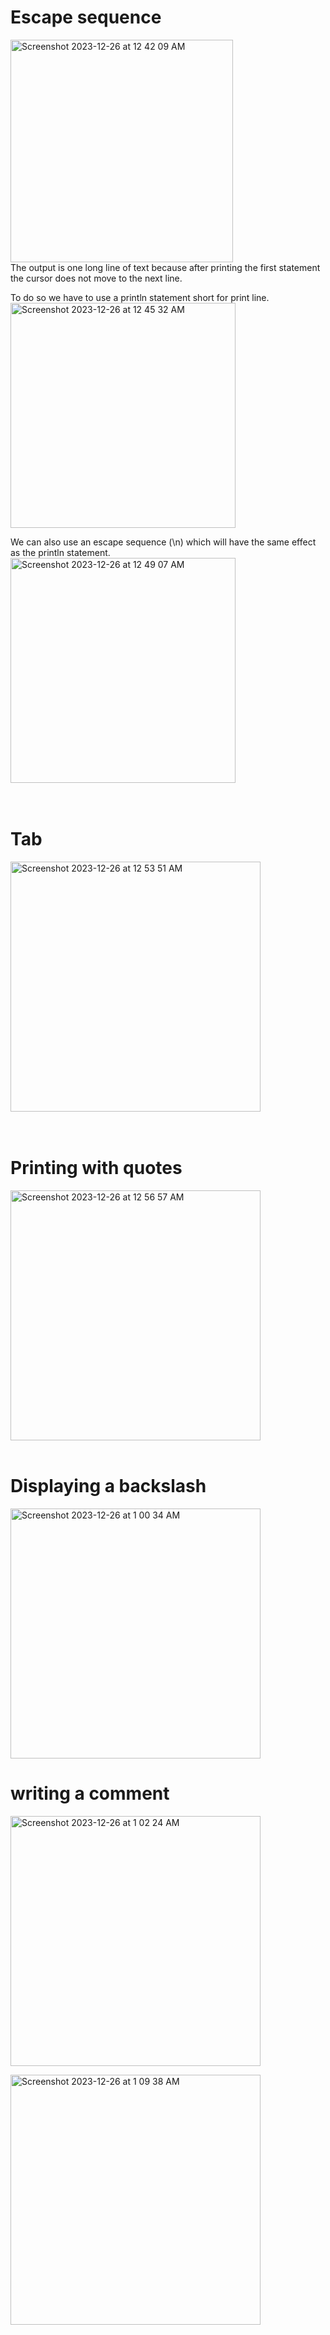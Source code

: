 # Escape sequence
<img width="356" alt="Screenshot 2023-12-26 at 12 42 09 AM" src="https://github.com/ShababAhmedd/Exploring-Stuffs/assets/33228006/cc599849-4922-4510-aa12-4cd545e6097b"> <br>
The output is one long line of text because after printing the first statement the cursor does not move to the next line. <br>

To do so we have to use a println statement short for print line.<br>
<img width="360" alt="Screenshot 2023-12-26 at 12 45 32 AM" src="https://github.com/ShababAhmedd/Exploring-Stuffs/assets/33228006/2c690dc3-9d8e-4735-b404-0c7702975be4"> <br>

We can also use an escape sequence (\n) which will have the same effect as the println statement. <br>
<img width="360" alt="Screenshot 2023-12-26 at 12 49 07 AM" src="https://github.com/ShababAhmedd/Exploring-Stuffs/assets/33228006/e3e1f920-d993-4cc9-a23c-a91524befeca"> <br>
<br>
</br>

# Tab
<img width="400" alt="Screenshot 2023-12-26 at 12 53 51 AM" src="https://github.com/ShababAhmedd/Exploring-Stuffs/assets/33228006/1d8c70f1-c7ea-436e-b8a8-f4fb53d0519f"> <br>
<br>
</br>

# Printing with quotes
<img width="400" alt="Screenshot 2023-12-26 at 12 56 57 AM" src="https://github.com/ShababAhmedd/Exploring-Stuffs/assets/33228006/dcd6db94-4e3e-4380-98f7-e3563006d702">
<br>
</br>

# Displaying a backslash
<img width="400" alt="Screenshot 2023-12-26 at 1 00 34 AM" src="https://github.com/ShababAhmedd/Exploring-Stuffs/assets/33228006/741f72d7-a565-4b50-995f-449f08cadea9"> <br>

# writing a comment
<img width="400" alt="Screenshot 2023-12-26 at 1 02 24 AM" src="https://github.com/ShababAhmedd/Exploring-Stuffs/assets/33228006/70491b1c-9e56-43fd-91c4-878b7b79c3c6"> <br>

<img width="400" alt="Screenshot 2023-12-26 at 1 09 38 AM" src="https://github.com/ShababAhmedd/Exploring-Stuffs/assets/33228006/5b598e97-e80d-45be-a9d2-190f9d250fbe"> <br>
<br>
</br>
